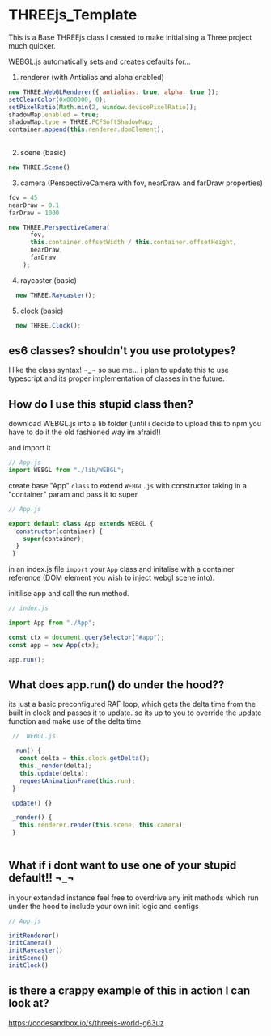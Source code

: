 # THREEjs_Template

This is a Base THREEjs class I created to make initialising a Three project much quicker.

WEBGL.js automatically sets and creates defaults for...

1. renderer (with Antialias and alpha enabled)

```javascript 
new THREE.WebGLRenderer({ antialias: true, alpha: true });
setClearColor(0x000000, 0);
setPixelRatio(Math.min(2, window.devicePixelRatio));
shadowMap.enabled = true;
shadowMap.type = THREE.PCFSoftShadowMap;
container.append(this.renderer.domElement);
    
```
2. scene (basic)
```javascript 
new THREE.Scene()
```
3. camera (PerspectiveCamera with fov, nearDraw and farDraw properties)
```javascript 
fov = 45
nearDraw = 0.1
farDraw = 1000

new THREE.PerspectiveCamera(
      fov,
      this.container.offsetWidth / this.container.offsetHeight,
      nearDraw,
      farDraw
    );
```
4. raycaster (basic)
```javascript
  new THREE.Raycaster();

```


5. clock (basic)

```javascript
  new THREE.Clock();
```

## es6 classes? shouldn't you use prototypes?

I like the class syntax! ¬_¬ so sue me... i plan to update this to use typescript and its proper implementation of classes in the future.

## How do I use this stupid class then?

download WEBGL.js into a lib folder (until i decide to upload this to npm you have to do it the old fashioned way im afraid!)

and import it

```javascript
// App.js
import WEBGL from "./lib/WEBGL";
```

create base "App" `class` to extend `WEBGL.js`
with constructor taking in a "container" param and pass it to super

```javascript
// App.js

export default class App extends WEBGL {
  constructor(container) {
    super(container);
  }
 }
 ```
 
 in an index.js file `import` your `App` class and initalise 
 with a container reference (DOM element you wish to inject webgl scene into).
 
 initilise app and call the run method.
 
 ```javascript
 // index.js
 
 import App from "./App";

const ctx = document.querySelector("#app");
const app = new App(ctx);

app.run();
 
 ```
 
 
 ## What does app.run() do under the hood??
 
 its just a basic preconfigured RAF loop, which gets the delta time from the built in clock and passes it to update. so its up to you to 
 override the update function and make use of the delta time.
 
 ```javascript
  //  WEBGL.js
 
   run() {
    const delta = this.clock.getDelta();
    this._render(delta);
    this.update(delta);
    requestAnimationFrame(this.run);
  }

  update() {}

  _render() {
    this.renderer.render(this.scene, this.camera);
  }
  
  ```
 
 ## What if i dont want to use one of your stupid default!! ¬_¬
 
 in your extended instance feel free to overdrive any init methods which run under the hood to include your own init logic and configs
 
 ```javascript
 // App.js
 
 initRenderer()
 initCamera()
 initRaycaster()
 initScene()
 initClock()
 
 ```
 
 ## is there a crappy example of this in action I can look at?
 
 https://codesandbox.io/s/threejs-world-g63uz
 
 
 
 
 
 
